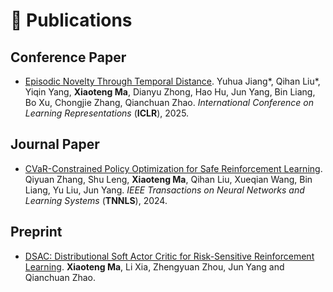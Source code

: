 # 📝 Publications 

## Conference Paper
- [Episodic Novelty Through Temporal Distance](https://openreview.net/forum?id=I7DeajDEx7). Yuhua Jiang\*, Qihan Liu\*, Yiqin Yang, **Xiaoteng Ma**, Dianyu Zhong, Hao Hu, Jun Yang, Bin Liang, Bo Xu, Chongjie Zhang, Qianchuan Zhao. *International Conference on Learning Representations* (**ICLR**), 2025.

## Journal Paper
- [CVaR-Constrained Policy Optimization for Safe Reinforcement Learning](https://ieeexplore.ieee.org/document/10444044). Qiyuan Zhang, Shu Leng, **Xiaoteng Ma**, Qihan Liu, Xueqian Wang, Bin Liang, Yu Liu, Jun Yang. *IEEE Transactions on Neural Networks and Learning Systems* (**TNNLS**), 2024.

## Preprint
- [DSAC: Distributional Soft Actor Critic for Risk-Sensitive Reinforcement Learning](https://arxiv.org/abs/2004.14547). **Xiaoteng Ma**, Li Xia, Zhengyuan Zhou, Jun Yang and Qianchuan Zhao.


